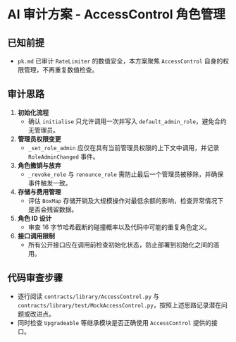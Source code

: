 # AI 审计方案 - AccessControl 角色管理

## 已知前提
- `pk.md` 已审计 `RateLimiter` 的数值安全，本方案聚焦 `AccessControl` 自身的权限管理，不再重复数值检查。

## 审计思路
1. **初始化流程**
   - 确认 `initialise` 只允许调用一次并写入 `default_admin_role`，避免合约无管理员。
2. **管理员权限变更**
   - `_set_role_admin` 应仅在具有当前管理员权限的上下文中调用，并记录 `RoleAdminChanged` 事件。
3. **角色撤销与放弃**
   - `_revoke_role` 与 `renounce_role` 需防止最后一个管理员被移除，并确保事件触发一致。
4. **存储与费用管理**
   - 评估 `BoxMap` 存储开销及大规模操作对最低余额的影响，检查异常情况下是否会残留数据。
5. **角色 ID 设计**
   - 审查 16 字节哈希截断的碰撞概率以及代码中可能的重复角色定义。
6. **接口调用限制**
   - 所有公开接口应在调用前检查初始化状态，防止部署到初始化之间的滥用。

## 代码审查步骤
- 逐行阅读 `contracts/library/AccessControl.py` 与 `contracts/library/test/MockAccessControl.py`，按照上述思路记录潜在问题或改进点。
- 同时检查 `Upgradeable` 等继承模块是否正确使用 `AccessControl` 提供的接口。
